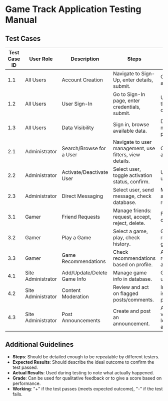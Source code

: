 # Game Track Application Testing Manual

## Test Cases

| Test Case ID | User Role           | Description                    | Steps                                                                 | Expected Results                                              | Actual Results | Grade | Working |
|--------------|---------------------|--------------------------------|-----------------------------------------------------------------------|---------------------------------------------------------------|----------------|-------|---------|
| 1.1          | All Users           | Account Creation               | Navigate to Sign-Up, enter details, submit.                           | Confirmation of account creation.                             |                |       |         |
| 1.2          | All Users           | User Sign-In                   | Go to Sign-In page, enter credentials, submit.                        | User is directed to their role-specific dashboard.            |                |       |         |
| 1.3          | All Users           | Data Visibility                | Sign in, browse available data.                                       | Data displayed matches user privileges.                       |                |       |         |
| 2.1          | Administrator       | Search/Browse for a User       | Navigate to user management, use filters, view details.               | Correct user details are displayed.                            |                |       |         |
| 2.2          | Administrator       | Activate/Deactivate User       | Select user, toggle activation status, confirm.                       | User status is updated as expected.                            |                |       |         |
| 2.3          | Administrator       | Direct Messaging               | Select user, send message, check database.                            | Message is recorded and visible to recipient.                  |                |       |         |
| 3.1          | Gamer               | Friend Requests                | Manage friends: request, accept, reject, delete.                      | Friend list updates correctly.                                 |                |       |         |
| 3.2          | Gamer               | Play a Game                    | Select a game, play, check history.                                   | Gameplay is recorded in the gamer's history.                   |                |       |         |
| 3.3          | Gamer               | Game Recommendations           | Check recommendations based on profile.                               | Appropriate game recommendations are displayed.                |                |       |         |
| 4.1          | Site Administrator  | Add/Update/Delete Game Info    | Manage game info in database.                                         | Game list is correctly updated.                                |                |       |         |
| 4.2          | Site Administrator  | Content Moderation             | Review and act on flagged posts/comments.                             | Inappropriate content is handled as per policy.                |                |       |         |
| 4.3          | Site Administrator  | Post Announcements             | Create and post an announcement.                                      | Announcement is visible to gamers on login/announcements area. |                |       |         |

## Additional Guidelines
- **Steps**: Should be detailed enough to be repeatable by different testers.
- **Expected Results**: Should describe the ideal outcome to confirm the test passed.
- **Actual Results**: Used during testing to note what actually happened.
- **Grade**: Can be used for qualitative feedback or to give a score based on performance.
- **Working**: "+" if the test passes (meets expected outcome), "-" if the test fails.
